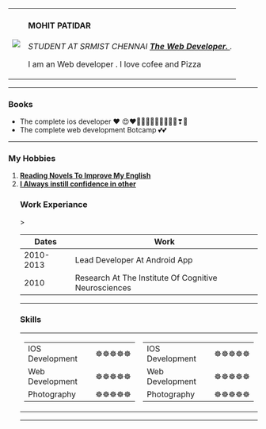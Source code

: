 
<html>
<head>

<meta charset ="utf-8">
<title > MOHIT Personal Site </title>
<link rel="stylesheet" href="css/style.css">

</head>
  <body>
    <table cellspaccing="10">
      <tr>
        <td>  <img src ="https://media-exp1.licdn.com/dms/image/C4E03AQHX0BMQ8ILztw/profile-displayphoto-shrink_100_100/0/1608145897576?e=1614211200&v=beta&t=0e1h6MD2fvpRnPS2iWPAYyqi5gdU8Bokl9sCVblGFyc"> </td>
  <td> <h4> MOHIT PATIDAR </h4>
  <p><em> STUDENT AT SRMIST CHENNAI <strong><a href= "https://www.googleadservices.com/pagead/aclk?sa=L&ai=DChcSEwiWwK_7_-rtAhWCrpYKHWPLDV4YABAAGgJ0bA&ae=2&ohost=www.google.com&cid=CAASE-Ro7sy1Jt_nz32j63ORTHbHP9s&sig=AOD64_2pGKl5WoTvry7f_w0YuizbpbDBzA&q&adurl&ved=2ahUKEwjf9Kf7_-rtAhUMzjgGHZg1BtQQ0Qx6BAgMEAE"> The Web Developer. </a></strong>.</em></p>


  <p> I am an Web developer . I love cofee and Pizza</p> </td>
</tr>
</table>

  <hr>
  <h3>Books</h3>
  <ul>
<li> The complete ios developer ❤ 😍❤💚🤎💔💞💖💟🖤💙🧡❣💓</li>
<li> The complete web development Botcamp 💕💕 </li>
</ul>
<hr>
<h3> My Hobbies </h3>
<ol>
  <li><strong><a href="https://www.youtube.com/watch?v=ZD6jw2FvWaE">Reading Novels To Improve My English  </a></strong></li>
  <li><strong><a href="https://www.youtube.com/watch?v=RWbX958xwCA"> I Always instill confidence in other </a></strong></li>

  

   <h3>Work Experiance </h3>
   <table>
     <thead>
       <tr>
         <th> Dates </th>
         <th> Work  </th>
       </tr>
     </thead>
     <tbody>
       <tr>
<td> 2010-2013</td>
<td> Lead Developer At Android App </td>>
</tr>

<tr>
  <td> 2010 </td>
  <td>  Research At The Institute Of Cognitive Neurosciences </td>
</tr>
</tbody>
</table>
<hr>
<h3>Skills </h3>
<table>
  <tr>
    <td>
    <table cellspaccing="20">
      <tr>
        <td> IOS  Development</td>
        <td>☸☸☸☸☸</td>
      </tr>
      <tr>
        <td> Web Development </td>
        <td> ☸☸☸☸☸ </td>
      </tr>
      <tr>
        <td>Photography </td>
        <td>☸☸☸☸☸    </td>
      </tr>
    </table>
  </td>
  <td>
  <table cellspaccing="20">
    <tr>
      <td> IOS  Development</td>
      <td>☸☸☸☸☸</td>
    </tr>
    <tr>
      <td> Web Development </td>
      <td> ☸☸☸☸☸ </td>
    </tr>
    <tr>
      <td>Photography </td>
      <td>☸☸☸☸☸    </td>
    </tr>
  </table>
</td>
</tr>
</table>
<hr>
